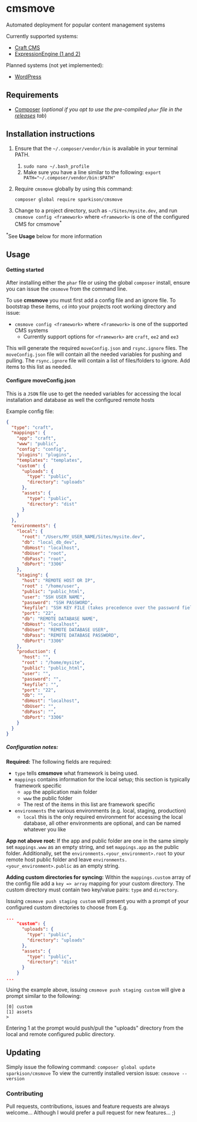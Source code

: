 # cmsmove
Automated deployment for popular content management systems

Currently supported systems:
- [Craft CMS](https://craftcms.com/)
- [ExpressionEngine (1 and 2)](http://expressionengine.com/)

Planned systems (not yet implemented):
- [WordPress](https://wordpress.org/)

## Requirements
- [Composer](https://getcomposer.org/) (_optional if you opt to use the pre-compiled `phar` file in the [releases](https://github.com/sparkison/cmsmove/releases) tab_)

## Installation instructions

1. Ensure that the `~/.composer/vendor/bin` is available in your terminal PATH.

	1. `sudo nano ~/.bash_profile`
    2. Make sure you have a line similar to the following: `export PATH="~/.composer/vendor/bin:$PATH"`

2. Require `cmsmove` globally by using this command:

	`composer global require sparkison/cmsmove`

3. Change to a project directory, such as `~/Sites/mysite.dev`, and run `cmsmove config <framework>` where `<framework>` is one of the configured CMS for cmsmove<sup>*</sup>

<sup>*</sup>See **Usage** below for more information

## Usage

#### Getting started
After installing either the `phar` file or using the global `composer` install, ensure you can issue the `cmsmove` from the command line.

To use **cmsmove** you must first add a config file and an ignore file. To bootstrap these items, `cd` into your projects root working directory and issue:
- `cmsmove config <framework>` where `<framework>` is one of the supported CMS systems
    - Currently support options for `<framework>` are `craft`, `ee2` and `ee3`

This will generate the required `moveConfig.json` and `rsync.ignore` files. The `moveConfig.json` file will contain all the needed variables for pushing and pulling. The `rsync.ignore` file will contain a list of files/folders to ignore. Add items to this list as needed.

#### Configure moveConfig.json
This is a `JSON` file use to get the needed variables for accessing the local installation and database as well the configured remote hosts

Example config file:
```json 
{
  "type": "craft",
  "mappings": {
    "app": "craft",
    "www": "public",
    "config": "config",
    "plugins": "plugins",
    "templates": "templates",
    "custom": {
      "uploads": {
        "type": "public",
        "directory": "uploads"
      },
      "assets": {
        "type": "public",
        "directory": "dist"
      }
    }
  },
  "environments": {
    "local": {
      "root": "/Users/MY_USER_NAME/Sites/mysite.dev",
      "db": "local_db_dev",
      "dbHost": "localhost",
      "dbUser": "root",
      "dbPass": "root",
      "dbPort": "3306"
    },
    "staging": {
      "host": "REMOTE HOST OR IP",
      "root" : "/home/user",
      "public": "public_html",
      "user": "SSH USER NAME",
      "password": "SSH PASSWORD",
      "keyfile": "SSH KEY FILE (takes precedence over the password field)",
      "port": "22",
      "db": "REMOTE DATABASE NAME",
      "dbHost": "localhost",
      "dbUser": "REMOTE DATABASE USER",
      "dbPass": "REMOTE DATABASE PASSWORD",
      "dbPort": "3306"
    },
    "production": {
      "host": "",
      "root" : "/home/mysite",
      "public": "public_html",
      "user": "",
      "password": "",
      "keyfile": "",
      "port": "22",
      "db": "",
      "dbHost": "localhost",
      "dbUser": "",
      "dbPass": "",
      "dbPort": "3306"
    }
  }
}
```

##### Configuration notes:

**Required:** The following fields are required:
- `type` tells **cmsmove** what framework is being used.
- `mappings` contains information for the local setup; this section is typically framework specific
    - `app` the application main folder
    - `www` the public folder
    - The rest of the items in this list are framework specific
- `environments` the various environments (e.g. local, staging, production)
    - `local` this is the only required environment for accessing the local database, all other environments are optional, and can be named whatever you like

**App not above root:** If the app and public folder are one in the same simply set `mappings.www` as an empty string, and set `mappings.app` as the public folder.
Additionally, set the `environments.<your_environment>.root` to your remote host public folder and leave `environments.<your_environment>.public` as an empty string.
 
**Adding custom directories for syncing:**
Within the `mappings.custom` array of the config file add a `key => array` mapping for your custom directory.
The custom directory must contain two key/value pairs: `type` and `directory`.

Issuing `cmsmove push staging custom` will present you with a prompt of your configured custom directories to choose from
E.g.

```json
...
    "custom": {
      "uploads": {
        "type": "public",
        "directory": "uploads"
      },
      "assets": {
        "type": "public",
        "directory": "dist"
      }
    }
...
```
Using the example above, issuing `cmsmove push staging custom` will give a prompt similar to the following:
```
[0] custom
[1] assets
>
```
Entering 1 at the prompt would push/pull the "uploads" directory from the local and remote configured public directory.

## Updating

Simply issue the following command: `composer global update sparkison/cmsmove`
To view the currently installed version issue: `cmsmove --version`

### Contributing

Pull requests, contributions, issues and feature requests are always welcome... Although I would prefer a pull request for new features... ;)
    